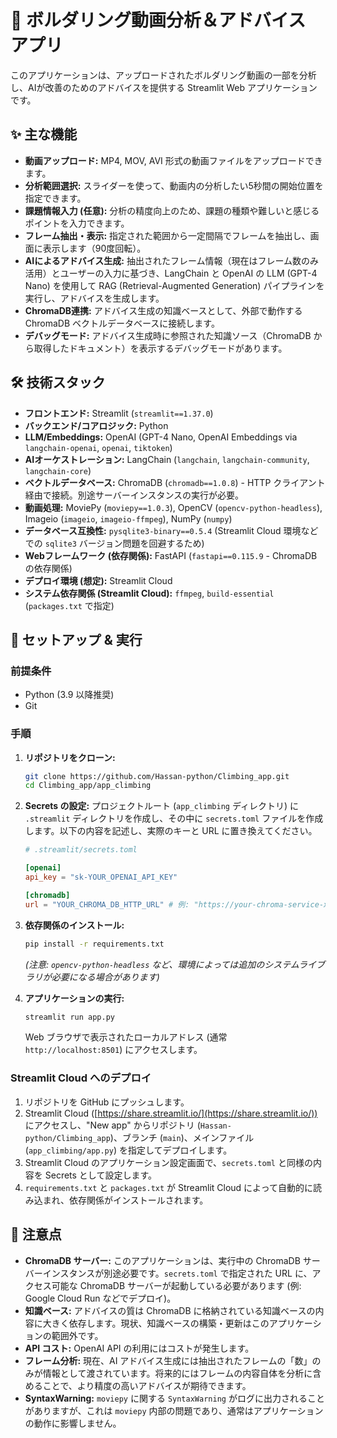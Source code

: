 # 🧗 ボルダリング動画分析＆アドバイス アプリ

このアプリケーションは、アップロードされたボルダリング動画の一部を分析し、AIが改善のためのアドバイスを提供する Streamlit Web アプリケーションです。

## ✨ 主な機能

*   **動画アップロード:** MP4, MOV, AVI 形式の動画ファイルをアップロードできます。
*   **分析範囲選択:** スライダーを使って、動画内の分析したい5秒間の開始位置を指定できます。
*   **課題情報入力 (任意):** 分析の精度向上のため、課題の種類や難しいと感じるポイントを入力できます。
*   **フレーム抽出・表示:** 指定された範囲から一定間隔でフレームを抽出し、画面に表示します（90度回転）。
*   **AIによるアドバイス生成:** 抽出されたフレーム情報（現在はフレーム数のみ活用）とユーザーの入力に基づき、LangChain と OpenAI の LLM (GPT-4 Nano) を使用して RAG (Retrieval-Augmented Generation) パイプラインを実行し、アドバイスを生成します。
*   **ChromaDB連携:** アドバイス生成の知識ベースとして、外部で動作する ChromaDB ベクトルデータベースに接続します。
*   **デバッグモード:** アドバイス生成時に参照された知識ソース（ChromaDB から取得したドキュメント）を表示するデバッグモードがあります。

## 🛠️ 技術スタック

*   **フロントエンド:** Streamlit (`streamlit==1.37.0`)
*   **バックエンド/コアロジック:** Python
*   **LLM/Embeddings:** OpenAI (GPT-4 Nano, OpenAI Embeddings via `langchain-openai`, `openai`, `tiktoken`)
*   **AIオーケストレーション:** LangChain (`langchain`, `langchain-community`, `langchain-core`)
*   **ベクトルデータベース:** ChromaDB (`chromadb==1.0.8`) - HTTP クライアント経由で接続。別途サーバーインスタンスの実行が必要。
*   **動画処理:** MoviePy (`moviepy==1.0.3`), OpenCV (`opencv-python-headless`), Imageio (`imageio`, `imageio-ffmpeg`), NumPy (`numpy`)
*   **データベース互換性:** `pysqlite3-binary==0.5.4` (Streamlit Cloud 環境などでの `sqlite3` バージョン問題を回避するため)
*   **Webフレームワーク (依存関係):** FastAPI (`fastapi==0.115.9` - ChromaDB の依存関係)
*   **デプロイ環境 (想定):** Streamlit Cloud
*   **システム依存関係 (Streamlit Cloud):** `ffmpeg`, `build-essential` (`packages.txt` で指定)

## 🚀 セットアップ & 実行

### 前提条件

*   Python (3.9 以降推奨)
*   Git

### 手順

1.  **リポジトリをクローン:**
    ```bash
    git clone https://github.com/Hassan-python/Climbing_app.git
    cd Climbing_app/app_climbing
    ```

2.  **Secrets の設定:**
    プロジェクトルート (`app_climbing` ディレクトリ) に `.streamlit` ディレクトリを作成し、その中に `secrets.toml` ファイルを作成します。以下の内容を記述し、実際のキーと URL に置き換えてください。

    ```toml
    # .streamlit/secrets.toml

    [openai]
    api_key = "sk-YOUR_OPENAI_API_KEY"

    [chromadb]
    url = "YOUR_CHROMA_DB_HTTP_URL" # 例: "https://your-chroma-service-xxxx.run.app"
    ```

3.  **依存関係のインストール:**
    ```bash
    pip install -r requirements.txt
    ```
    *(注意: `opencv-python-headless` など、環境によっては追加のシステムライブラリが必要になる場合があります)*

4.  **アプリケーションの実行:**
    ```bash
    streamlit run app.py
    ```
    Web ブラウザで表示されたローカルアドレス (通常 `http://localhost:8501`) にアクセスします。

### Streamlit Cloud へのデプロイ

1.  リポジトリを GitHub にプッシュします。
2.  Streamlit Cloud ([https://share.streamlit.io/](https://share.streamlit.io/)) にアクセスし、"New app" からリポジトリ (`Hassan-python/Climbing_app`)、ブランチ (`main`)、メインファイル (`app_climbing/app.py`) を指定してデプロイします。
3.  Streamlit Cloud のアプリケーション設定画面で、`secrets.toml` と同様の内容を Secrets として設定します。
4.  `requirements.txt` と `packages.txt` が Streamlit Cloud によって自動的に読み込まれ、依存関係がインストールされます。

## 📝 注意点

*   **ChromaDB サーバー:** このアプリケーションは、実行中の ChromaDB サーバーインスタンスが別途必要です。`secrets.toml` で指定された URL に、アクセス可能な ChromaDB サーバーが起動している必要があります (例: Google Cloud Run などでデプロイ)。
*   **知識ベース:** アドバイスの質は ChromaDB に格納されている知識ベースの内容に大きく依存します。現状、知識ベースの構築・更新はこのアプリケーションの範囲外です。
*   **API コスト:** OpenAI API の利用にはコストが発生します。
*   **フレーム分析:** 現在、AI アドバイス生成には抽出されたフレームの「数」のみが情報として渡されています。将来的にはフレームの内容自体を分析に含めることで、より精度の高いアドバイスが期待できます。
*   **SyntaxWarning:** `moviepy` に関する `SyntaxWarning` がログに出力されることがありますが、これは `moviepy` 内部の問題であり、通常はアプリケーションの動作に影響しません。